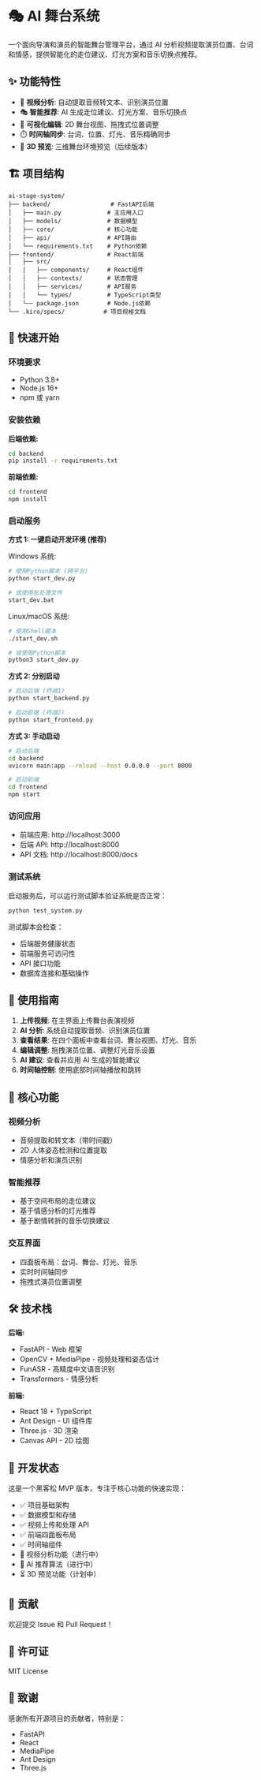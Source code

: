 # 🎭 AI 舞台系统

一个面向导演和演员的智能舞台管理平台，通过 AI 分析视频提取演员位置、台词和情感，提供智能化的走位建议、灯光方案和音乐切换点推荐。

## ✨ 功能特性

- 🎥 **视频分析**: 自动提取音频转文本、识别演员位置
- 🎭 **智能推荐**: AI 生成走位建议、灯光方案、音乐切换点
- 🎨 **可视化编辑**: 2D 舞台视图、拖拽式位置调整
- ⏱️ **时间轴同步**: 台词、位置、灯光、音乐精确同步
- 🎪 **3D 预览**: 三维舞台环境预览（后续版本）

## 🏗️ 项目结构

```
ai-stage-system/
├── backend/                 # FastAPI后端
│   ├── main.py             # 主应用入口
│   ├── models/             # 数据模型
│   ├── core/               # 核心功能
│   ├── api/                # API路由
│   └── requirements.txt    # Python依赖
├── frontend/               # React前端
│   ├── src/
│   │   ├── components/     # React组件
│   │   ├── contexts/       # 状态管理
│   │   ├── services/       # API服务
│   │   └── types/          # TypeScript类型
│   └── package.json        # Node.js依赖
└── .kiro/specs/           # 项目规格文档
```

## 🚀 快速开始

### 环境要求

- Python 3.8+
- Node.js 16+
- npm 或 yarn

### 安装依赖

**后端依赖:**

```bash
cd backend
pip install -r requirements.txt
```

**前端依赖:**

```bash
cd frontend
npm install
```

### 启动服务

**方式 1: 一键启动开发环境 (推荐)**

Windows 系统:

```bash
# 使用Python脚本 (跨平台)
python start_dev.py

# 或使用批处理文件
start_dev.bat
```

Linux/macOS 系统:

```bash
# 使用Shell脚本
./start_dev.sh

# 或使用Python脚本
python3 start_dev.py
```

**方式 2: 分别启动**

```bash
# 启动后端 (终端1)
python start_backend.py

# 启动前端 (终端2)
python start_frontend.py
```

**方式 3: 手动启动**

```bash
# 启动后端
cd backend
uvicorn main:app --reload --host 0.0.0.0 --port 8000

# 启动前端
cd frontend
npm start
```

### 访问应用

- 前端应用: http://localhost:3000
- 后端 API: http://localhost:8000
- API 文档: http://localhost:8000/docs

### 测试系统

启动服务后，可以运行测试脚本验证系统是否正常：

```bash
python test_system.py
```

测试脚本会检查：

- 后端服务健康状态
- 前端服务可访问性
- API 接口功能
- 数据库连接和基础操作

## 📖 使用指南

1. **上传视频**: 在主界面上传舞台表演视频
2. **AI 分析**: 系统自动提取音频、识别演员位置
3. **查看结果**: 在四个面板中查看台词、舞台视图、灯光、音乐
4. **编辑调整**: 拖拽演员位置、调整灯光音乐设置
5. **AI 建议**: 查看并应用 AI 生成的智能建议
6. **时间轴控制**: 使用底部时间轴播放和跳转

## 🎯 核心功能

### 视频分析

- 音频提取和转文本（带时间戳）
- 2D 人体姿态检测和位置提取
- 情感分析和演员识别

### 智能推荐

- 基于空间布局的走位建议
- 基于情感分析的灯光推荐
- 基于剧情转折的音乐切换建议

### 交互界面

- 四面板布局：台词、舞台、灯光、音乐
- 实时时间轴同步
- 拖拽式演员位置调整

## 🛠️ 技术栈

**后端:**

- FastAPI - Web 框架
- OpenCV + MediaPipe - 视频处理和姿态估计
- FunASR - 高精度中文语音识别
- Transformers - 情感分析

**前端:**

- React 18 + TypeScript
- Ant Design - UI 组件库
- Three.js - 3D 渲染
- Canvas API - 2D 绘图

## 📝 开发状态

这是一个黑客松 MVP 版本，专注于核心功能的快速实现：

- ✅ 项目基础架构
- ✅ 数据模型和存储
- ✅ 视频上传和处理 API
- ✅ 前端四面板布局
- ✅ 时间轴组件
- 🔄 视频分析功能（进行中）
- 🔄 AI 推荐算法（进行中）
- ⏳ 3D 预览功能（计划中）

## 🤝 贡献

欢迎提交 Issue 和 Pull Request！

## 📄 许可证

MIT License

## 🙏 致谢

感谢所有开源项目的贡献者，特别是：

- FastAPI
- React
- MediaPipe
- Ant Design
- Three.js

